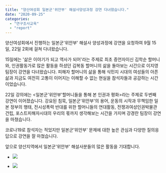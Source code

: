 ```yaml
---
title: "양산여성회 일본군'위안부' 해설사양성과정 강연 다녀왔습니다."
date: "2020-09-25"
categories: 
  - "연구조사교육"
  - "report"
---
```


양산여성회에서 진행하는 일본군'위안부' 해설사 양성과정에 강연을 요청하여 9월 15일, 22일 2회에 걸쳐 다녀왔습니다.

15일에는 '삶은 이야기가 되고 역사가 되어'라는 주제로 최초 증언자이신 김학순 할머니와, 인권활동가로 많은 활동을 하셨던 김복동 할머니의 삶을 돌아보는 시간으로 이지영 팀장이 강연을 다녀왔습니다. 피해자 할머니의 삶을 통해 식민지 시대의 여성들의 아픈 삶과 지금도 여전히 고통이 이어지는 이해할 수 없는 현실을 참석자들과 공감하는 시간이었습니다.

22일 강의에는 <일본군'위안부'할머니들을 통해 본 인권과 평화>라는 주제로 두번째 강연이 이어졌습니다. 강요된 침묵, 일본군'위안부'의 용어, 운동의 시작과 무책임한 일본 정부의 행태, 전시성폭력 반대를 위한 할머니들의 연대활동, 전쟁과여성인권박물관 건립, 포스트피해자시대의 우리의 몫까지 생각해보는 시간을 가지며 강경란 팀장이 강연을 마쳤습니다.

코로나19로 참석자는 적었지만 일본군'위안부' 문제에 대한 높은 관심과 다양한 질의응답으로 강연을 잘 마쳤습니다.

앞으로 양산지역에서 일본군'위안부' 해설사분들의 많은 활동을 기대합니다.

- ![](https://r2.womenandwar.net/2020/10/photo_2020-09-24_15-09-40-1024x767.jpg)
    
- ![](https://r2.womenandwar.net/2020/10/photo_2020-09-22_16-47-01-1024x768.jpg)
